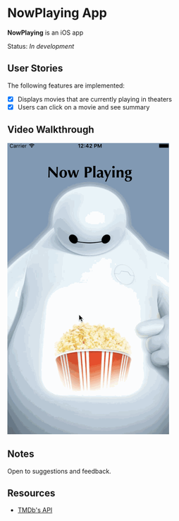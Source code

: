 # NowPlaying App

**NowPlaying** is an iOS app

Status: *In development*


## User Stories

The following features are implemented:
  
- [x] Displays movies that are currently playing in theaters
- [x] Users can click on a movie and see summary

## Video Walkthrough 

![NowPlaying app walkthrough](nowplaying.gif)

## Notes

Open to suggestions and feedback.

## Resources

- [TMDb's API](https://www.themoviedb.org/documentation/api)